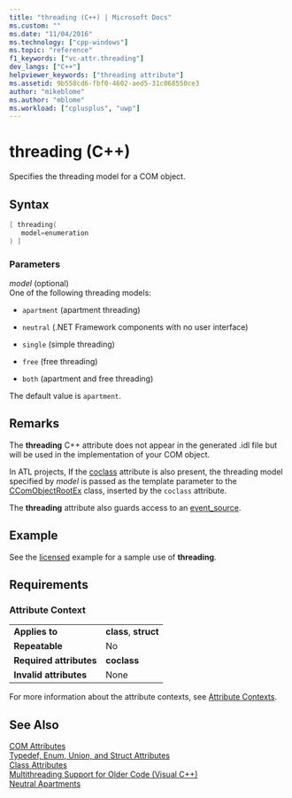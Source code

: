 ```yaml
---
title: "threading (C++) | Microsoft Docs"
ms.custom: ""
ms.date: "11/04/2016"
ms.technology: ["cpp-windows"]
ms.topic: "reference"
f1_keywords: ["vc-attr.threading"]
dev_langs: ["C++"]
helpviewer_keywords: ["threading attribute"]
ms.assetid: 9b558cd6-fbf0-4602-aed5-31c068550ce3
author: "mikeblome"
ms.author: "mblome"
ms.workload: ["cplusplus", "uwp"]
---
```

# threading (C++)

Specifies the threading model for a COM object.

## Syntax

```cpp
[ threading(
   model=enumeration
) ]
```

### Parameters

*model* (optional)  
One of the following threading models:

- `apartment` (apartment threading)

- `neutral` (.NET Framework components with no user interface)

- `single` (simple threading)

- `free` (free threading)

- `both` (apartment and free threading)

The default value is `apartment`.

## Remarks

The **threading** C++ attribute does not appear in the generated .idl file but will be used in the implementation of your COM object.

In ATL projects, If the [coclass](../windows/coclass.md) attribute is also present, the threading model specified by *model* is passed as the template parameter to the [CComObjectRootEx](../atl/reference/ccomobjectrootex-class.md) class, inserted by the `coclass` attribute.

The **threading** attribute also guards access to an [event_source](../windows/event-source.md).

## Example

See the [licensed](../windows/licensed.md) example for a sample use of **threading**.

## Requirements

### Attribute Context

|||
|-|-|
|**Applies to**|**class**, **struct**|
|**Repeatable**|No|
|**Required attributes**|**coclass**|
|**Invalid attributes**|None|

For more information about the attribute contexts, see [Attribute Contexts](../windows/attribute-contexts.md).

## See Also

[COM Attributes](../windows/com-attributes.md)  
[Typedef, Enum, Union, and Struct Attributes](../windows/typedef-enum-union-and-struct-attributes.md)  
[Class Attributes](../windows/class-attributes.md)  
[Multithreading Support for Older Code (Visual C++)](../parallel/multithreading-support-for-older-code-visual-cpp.md)  
[Neutral Apartments](/windows/desktop/cossdk/neutral-apartments)  